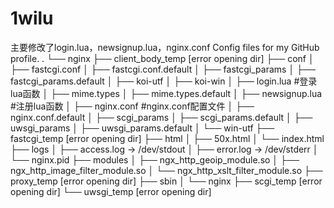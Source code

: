 # 1wilu
主要修改了login.lua，newsignup.lua，nginx.conf
Config files for my GitHub profile.
.
└── nginx
    ├── client_body_temp [error opening dir]
    ├── conf
    │   ├── fastcgi.conf
    │   ├── fastcgi.conf.default
    │   ├── fastcgi_params
    │   ├── fastcgi_params.default
    │   ├── koi-utf
    │   ├── koi-win
    │   ├── login.lua           #登录lua函数
    │   ├── mime.types
    │   ├── mime.types.default
    │   ├── newsignup.lua       #注册lua函数
    │   ├── nginx.conf           #nginx.conf配置文件
    │   ├── nginx.conf.default
    │   ├── scgi_params
    │   ├── scgi_params.default
    │   ├── uwsgi_params
    │   ├── uwsgi_params.default
    │   └── win-utf
    ├── fastcgi_temp [error opening dir]
    ├── html
    │   ├── 50x.html
    │   └── index.html
    ├── logs
    │   ├── access.log -> /dev/stdout
    │   ├── error.log -> /dev/stderr
    │   └── nginx.pid
    ├── modules
    │   ├── ngx_http_geoip_module.so
    │   ├── ngx_http_image_filter_module.so
    │   └── ngx_http_xslt_filter_module.so
    ├── proxy_temp [error opening dir]
    ├── sbin
    │   └── nginx
    ├── scgi_temp [error opening dir]
    └── uwsgi_temp [error opening dir]

